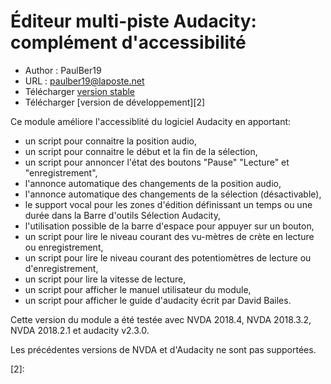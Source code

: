# Éditeur multi-piste Audacity: complément d'accessibilité #
* Author : PaulBer19
* URL : paulber19@laposte.net
* Télécharger [version stable][1]
* Télécharger [version de développement][2]

Ce module améliore l'accessiblité du logiciel Audacity en apportant:
* un script  pour connaitre la position audio,
* un script  pour connaitre le début et la fin de la sélection,
* un script pour annoncer l'état des boutons "Pause" "Lecture" et "enregistrement",
* l'annonce automatique des changements de la position audio,
* l'annonce automatique des changements de la sélection (désactivable),
* le support vocal pour les zones  d'édition  définissant un temps ou une durée dans la Barre d'outils Sélection Audacity,
* l'utilisation possible de la barre d'espace pour appuyer sur un bouton,
* un  script pour lire le niveau courant des vu-mètres de crète  en lecture ou enregistrement,
* un  script pour lire le niveau courant des potentiomètres de lecture ou d'enregistrement,
* un  script pour lire  la vitesse de lecture,
* un  script pour afficher le manuel utilisateur du module,
* un script pour afficher le guide d'audacity écrit par  David Bailes.


Cette version du module a été testée avec NVDA 2018.4, NVDA 2018.3.2, NVDA 2018.2.1 et audacity v2.3.0.

Les précédentes versions de NVDA et d'Audacity ne sont pas supportées.

[1]: https://rawgit.com/paulber007/AllMyNVDAAddons/master/Audacity/audacityAccessEnhancement-1.0.nvda-addon

[2]:
